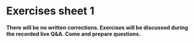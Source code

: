 # Exercises sheet 1

**There will be no written corrections. Exercises will be discussed during the recorded live Q&A. Come and prepare questions.**
